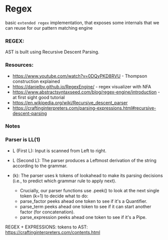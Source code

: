# Regex

basic `extended regex` implementation, that exposes some internals that we can reuse for our pattern matching engine

### REGEX:
AST is built using Recursive Descent Parsing.
### Resources:

- https://www.youtube.com/watch?v=0DQyPKD8RVU - Thompson construction explained
- https://danielbv.github.io/RegexEngine/ - regex visualizer with NFA
- https://www.abstractsyntaxseed.com/blog/regex-engine/introduction - at first sight good tutorial
- https://en.wikipedia.org/wiki/Recursive_descent_parser
- https://craftinginterpreters.com/parsing-expressions.html#recursive-descent-parsing

### Notes

### Parser is LL(1)
- L (First L): Input is scanned from Left to right.
- L (Second L): The parser produces a Leftmost derivation of the string according to the grammar.

- (k): The parser uses k tokens of lookahead to make its parsing decisions (i.e., to predict which grammar rule to apply next).
  - Crucially, our parser functions use .peek() to look at the next single token (k=1) to decide what to do:
  - parse_factor peeks ahead one token to see if it's a Quantifier.
  - parse_term peeks ahead one token to see if it can start another factor (for concatenation).
  - parse_expression peeks ahead one token to see if it's a Pipe.

REGEX + EXPRESSIONS: tokens to AST:
https://craftinginterpreters.com/contents.html
